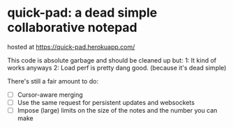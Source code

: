 # quick-pad: a dead simple collaborative notepad

hosted at https://quick-pad.herokuapp.com/

This code is absolute garbage and should be cleaned up but:
1: It kind of works anyways
2: Load perf is pretty dang good. (because it's dead simple)

There's still a fair amount to do:
- [ ] Cursor-aware merging
- [ ] Use the same request for persistent updates and websockets
- [ ] Impose (large) limits on the size of the notes and the number you can make

